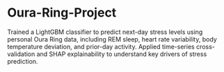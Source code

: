 # Oura-Ring-Project
Trained a LightGBM classifier to predict next-day stress levels using personal Oura Ring data, including REM sleep, heart rate variability, body temperature deviation, and prior-day activity. Applied time-series cross-validation and SHAP explainability to understand key drivers of stress prediction.
